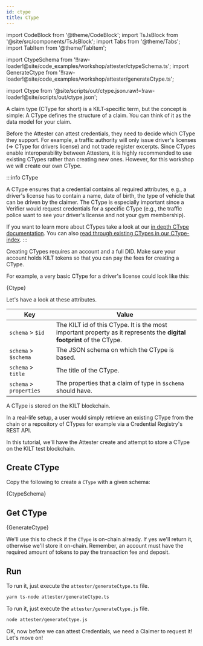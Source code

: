```yaml
---
id: ctype
title: CType
---
```


import CodeBlock from '@theme/CodeBlock';
import TsJsBlock from '@site/src/components/TsJsBlock';
import Tabs from '@theme/Tabs';
import TabItem from '@theme/TabItem';

import CtypeSchema from '!!raw-loader!@site/code_examples/workshop/attester/ctypeSchema.ts';
import GenerateCtype from '!!raw-loader!@site/code_examples/workshop/attester/generateCtype.ts';

<!-- Taken from https://github.com/webpack-contrib/raw-loader/issues/91#issuecomment-648830498 -->
import Ctype from '@site/scripts/out/ctype.json.raw!=!raw-loader!@site/scripts/out/ctype.json';

A claim type (CType for short) is a KILT-specific term, but the concept is simple:
A CType defines the structure of a claim.
You can think of it as the data model for your claim.


Before the <span className="label-role attester">Attester</span> can attest credentials, they need to decide which CType they support.
For example, a traffic authority will only issue driver's licenses (=> CType for drivers license) and not trade register excerpts.
Since CTypes enable interoperability between Attesters, it is highly recommended to use existing CTypes rather than creating new ones.
However, for this workshop we will create our own CType.

:::info CType

A CType ensures that a credential contains all required attributes, e.g., a driver's license has to contain a name, date of birth, the type of vehicle that can be driven by the claimer.
The CType is especially important since a Verifier would request credentials for a specific CType (e.g., the traffic police want to see your driver's license and not your gym membership).

If you want to learn more about CTypes take a look at our [in depth CType documentation](/docs/concepts/credentials/ctypes).
You can also [read through existing CTypes in our CType-index](https://github.com/KILTprotocol/ctype-index).
:::

Creating CTypes requires an account and a full DID.
Make sure your account holds KILT tokens so that you can pay the fees for creating a CType.

For example, a very basic CType for a driver's license could look like this:

<CodeBlock className="language-json">
  {Ctype}
</CodeBlock>

Let's have a look at these attributes.

| Key                     | Value                                                                                                                                                               |
| ----------------------- | ------------------------------------------------------------------------------------------------------------------------------------------------------------------- |
| `schema` > `$id`        | The KILT id of this CType. It is the most important property as it represents the **digital footprint** of the CType.                                               |
| `schema` > `$schema`    | The JSON schema on which the CType is based.                                                                                                                        |
| `schema` > `title`      | The title of the CType.                                                                                                                                             |
| `schema` > `properties` | The properties that a claim of type in `$schema` should have.                                                                                                       |

A CType is stored on the KILT blockchain.

In a real-life setup, a user would simply retrieve an existing CType from the chain or a repository of CTypes for example via a Credential Registry's REST API.

In this tutorial, we'll have the <span className="label-role attester">Attester</span> create and attempt to store a CType on the KILT test blockchain.

## Create CType

Copy the following to create a `CType` with a given schema:

<TsJsBlock fileName="attester/ctypeSchema">
  {CtypeSchema}
</TsJsBlock>

## Get CType

<TsJsBlock fileName="attester/generateCtype">
  {GenerateCtype}
</TsJsBlock>

We'll use this to check if the `CType` is on-chain already.
If yes we'll return it, otherwise we'll store it on-chain.
Remember, an account must have the required amount of tokens to pay the transaction fee and deposit.

## Run

<Tabs groupId="ts-js-choice">
  <TabItem value='ts' label='Typescript' default>

  To run it, just execute the `attester/generateCtype.ts` file.

  ```bash
  yarn ts-node attester/generateCtype.ts
  ```

  </TabItem>
  <TabItem value='js' label='Javascript' default>

  To run it, just execute the `attester/generateCtype.js` file.

  ```bash
  node attester/generateCtype.js
  ```

  </TabItem>
</Tabs>

OK, now before we can attest Credentials, we need a <span className="label-role claimer">Claimer</span> to request it! Let's move on!
